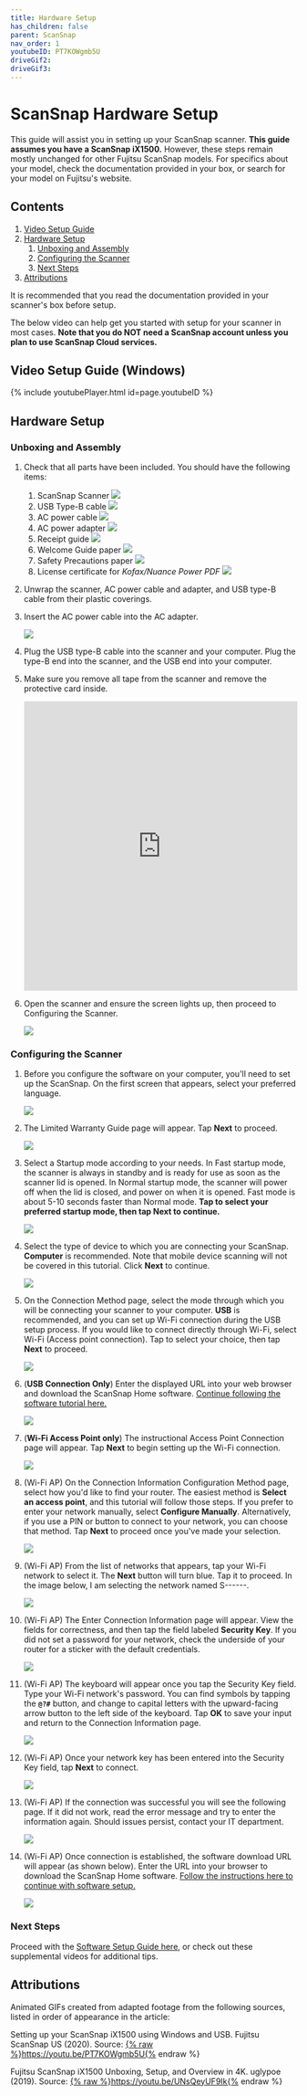 ```yaml
---
title: Hardware Setup
has_children: false
parent: ScanSnap
nav_order: 1
youtubeID: PT7KOWgmb5U
driveGif2:
driveGif3:
---
```


# ScanSnap Hardware Setup

This guide will assist you in setting up your ScanSnap scanner. **This guide assumes you have a ScanSnap iX1500.** However, these steps remain mostly unchanged for other Fujitsu ScanSnap models. For specifics about your model, check the documentation provided in your box, or search for your model on Fujitsu's website.

## Contents
1. <a href="#video-setup-guide-windows">Video Setup Guide</a>
2. <a href="#hardware-setup">Hardware Setup</a>
     1. <a href="#unboxing-and-assembly">Unboxing and Assembly</a>
     2. <a href="#configuring-the-scanner">Configuring the Scanner</a>
     3. <a href="#next-steps">Next Steps</a>
3. <a href="#attributions">Attributions</a>

It is recommended that you read the documentation provided in your scanner's box before setup.

The below video can help get you started with setup for your scanner in most cases. **Note that you do NOT need a ScanSnap account unless you plan to use ScanSnap Cloud services.**

## Video Setup Guide (Windows)
{% include youtubePlayer.html id=page.youtubeID %}

## Hardware Setup

### Unboxing and Assembly
1. Check that all parts have been included. You should have the following items:
     1. ScanSnap Scanner <img src="/assets/scansnap/1scansnap.png" />
     2. USB Type-B cable <img src="/assets/scansnap/2usb.png" />
     3. AC power cable <img src="/assets/scansnap/3acCable.png" />
     4. AC power adapter <img src="/assets/scansnap/4acAdapter.png" />
     5. Receipt guide <img src="/assets/scansnap/5receiptGuide.png" />
     6. Welcome Guide paper <img src="/assets/scansnap/6welcomeGuide.png" />
     7. Safety Precautions paper <img src="/assets/scansnap/7safety.png" />
     8. License certificate for *Kofax/Nuance Power PDF* <img src="/assets/scansnap/8kofaxPDFlic.png" />
2. Unwrap the scanner, AC power cable and adapter, and USB type-B cable from their plastic coverings.
3. Insert the AC power cable into the AC adapter.

     <img src="https://lh3.googleusercontent.com/A5DO4t_yyrqjZALZAYdqd906z7PGclD0K7s3TFQOSJVpifpB98vn7EG-V89WZ34NhxhOWMY4P1sYfUtr6x6o7Af99TIalIRqAg4bvvLBe4Lb6AD0NAqQMiseMHsRo8RoQeD4jTzBZw=w2400" />

4. Plug the USB type-B cable into the scanner and your computer. Plug the type-B end into the scanner, and the USB end into your computer.
5. Make sure you remove all tape from the scanner and remove the protective card inside.

     <iframe class="imgur-embed" width="100%" height="507" frameborder="0" src="https://i.imgur.com/sHjvMR9.gifv#embed">Your browser does not support iframe objects. Please update your browser.</iframe>

6. Open the scanner and ensure the screen lights up, then proceed to Configuring the Scanner.

     <img src="https://lh3.googleusercontent.com/x_sp2EE-n0jG-kmSMJDp4XAmTp8WXsYygJMp0rmPmML1QsJFYz1W6zwIpKidnZjL3KZIczii8DMv5Zg13TLlrc3HpvnSFx81diwu73oWBwdkJt13nw_ufL1-d8IMfqpXfvqkJ3UrLg=w2400" />

### Configuring the Scanner
1. Before you configure the software on your computer, you'll need to set up the ScanSnap. On the first screen that appears, select your preferred language.

     <a class="image" href="/assets/scansnap/setup01.png"><img src="/assets/scansnap/setup01.png" /></a>

2. The Limited Warranty Guide page will appear. Tap **Next** to proceed.

     <a class="image" href="/assets/scansnap/setup02.png"><img src="/assets/scansnap/setup02.png" /></a>

3. Select a Startup mode according to your needs. In Fast startup mode, the scanner is always in standby and is ready for use as soon as the scanner lid is opened. In Normal startup mode, the scanner will power off when the lid is closed, and power on when it is opened. Fast mode is about 5-10 seconds faster than Normal mode. **Tap to select your preferred startup mode, then tap Next to continue.**

     <a class="image" href="/assets/scansnap/setup03.png"><img src="/assets/scansnap/setup03.png" /></a>

4. Select the type of device to which you are connecting your ScanSnap. **Computer** is recommended. Note that mobile device scanning will not be covered in this tutorial. Click **Next** to continue.

     <a class="image" href="/assets/scansnap/setup04.png"><img src="/assets/scansnap/setup04.png" /></a>

5. On the Connection Method page, select the mode through which you will be connecting your scanner to your computer. **USB** is recommended, and you can set up Wi-Fi connection during the USB setup process. If you would like to connect directly through Wi-Fi, select Wi-Fi (Access point connection). Tap to select your choice, then tap **Next** to proceed.

     <a class="image" href="/assets/scansnap/setup05.png"><img src="/assets/scansnap/setup05.png" /></a>

6. (**USB Connection Only**) Enter the displayed URL into your web browser and download the ScanSnap Home software. <a href=/docs/scansnap/softwareSetup.html>Continue following the software tutorial here.</a>

     <a class="image" href="/assets/scansnap/setup06_usb.png"><img src="/assets/scansnap/setup06_usb.png" /></a>

7. (**Wi-Fi Access Point only**) The instructional Access Point Connection page will appear. Tap **Next** to begin setting up the Wi-Fi connection.

     <a class="image" href="/assets/scansnap/setup06_ap.png"><img src="/assets/scansnap/setup06_ap.png" /></a>

8. (Wi-Fi AP) On the Connection Information Configuration Method page, select how you'd like to find your router. The easiest method is **Select an access point**, and this tutorial will follow those steps. If you prefer to enter your network manually, select **Configure Manually**. Alternatively, if you use a PIN or button to connect to your network, you can choose that method. Tap **Next** to proceed once you've made your selection.

     <a class="image" href="/assets/scansnap/setup06_ap2.png"><img src="/assets/scansnap/setup06_ap2.png" /></a>

9. (Wi-Fi AP) From the list of networks that appears, tap your Wi-Fi network to select it. The **Next** button will turn blue. Tap it to proceed. In the image below, I am selecting the network named S------.

     <a class="image" href="/assets/scansnap/setup06_ap3.png"><img src="/assets/scansnap/setup06_ap3.png" /></a>

10. (Wi-Fi AP) The Enter Connection Information page will appear. View the fields for correctness, and then tap the field labeled **Security Key**. If you did not set a password for your network, check the underside of your router for a sticker with the default credentials.

     <a class="image" href="/assets/scansnap/setup06_ap4.png"><img src="/assets/scansnap/setup06_ap4.png" /></a>

11. (Wi-Fi AP) The keyboard will appear once you tap the Security Key field. Type your Wi-Fi network's password. You can find symbols by tapping the <b><code>@?#</code></b> button, and change to capital letters with the upward-facing arrow button to the left side of the keyboard. Tap **OK** to save your input and return to the Connection Information page.

     <a class="image" href="/assets/scansnap/setup06_ap5.png"><img src="/assets/scansnap/setup06_ap5.png" /></a>

12. (Wi-Fi AP) Once your network key has been entered into the Security Key field, tap **Next** to connect.

     <a class="image" href="/assets/scansnap/setup06_ap6.png"><img src="/assets/scansnap/setup06_ap6.png" /></a>

13. (Wi-Fi AP) If the connection was successful you will see the following page. If it did not work, read the error message and try to enter the information again. Should issues persist, contact your IT department.

     <a class="image" href="/assets/scansnap/setup06_ap7.png"><img src="/assets/scansnap/setup06_ap7.png" /></a>

14. (Wi-Fi AP) Once connection is established, the software download URL will appear (as shown below). Enter the URL into your browser to download the ScanSnap Home software. <a href=/docs/scansnap/softwareSetup.html>Follow the instructions here to continue with software setup.</a>

     <a class="image" href="/assets/scansnap/setup06_ap8.png"><img src="/assets/scansnap/setup06_ap8.png" /></a>

### Next Steps

Proceed with the <a href=/docs/scansnap/softwareSetup.html>Software Setup Guide here</a>, or check out these supplemental videos for additional tips.

## Attributions

Animated GIFs created from adapted footage from the following sources, listed in order of appearance in the article:

Setting up your ScanSnap iX1500 using Windows and USB. Fujitsu ScanSnap US (2020). Source: <a href="https://youtu.be/PT7KOWgmb5U">{% raw %}https://youtu.be/PT7KOWgmb5U{% endraw %}</a>

Fujitsu ScanSnap iX1500 Unboxing, Setup, and Overview in 4K. uglypoe (2019). Source: <a href="https://youtu.be/UNsQeyUF9Ik">{% raw %}https://youtu.be/UNsQeyUF9Ik{% endraw %}</a>
